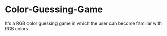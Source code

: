 # Color-Guessing-Game
It's a RGB color guessing game in which the user can become familiar with RGB colors. 
